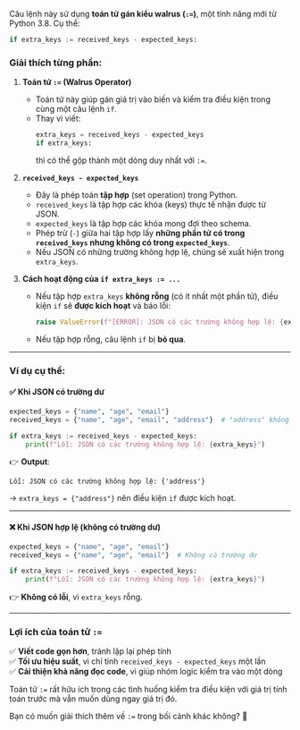 Câu lệnh này sử dụng **toán tử gán kiểu walrus (`:=`)**, một tính năng mới từ Python 3.8. Cụ thể:

```python
if extra_keys := received_keys - expected_keys:
```

### **Giải thích từng phần:**
1. **Toán tử `:=` (Walrus Operator)**  
   - Toán tử này giúp gán giá trị vào biến và kiểm tra điều kiện trong cùng một câu lệnh `if`.
   - Thay vì viết:
     ```python
     extra_keys = received_keys - expected_keys
     if extra_keys:
     ```
     thì có thể gộp thành một dòng duy nhất với `:=`.

2. **`received_keys - expected_keys`**  
   - Đây là phép toán **tập hợp** (set operation) trong Python.
   - `received_keys` là tập hợp các khóa (keys) thực tế nhận được từ JSON.
   - `expected_keys` là tập hợp các khóa mong đợi theo schema.
   - Phép trừ (`-`) giữa hai tập hợp lấy **những phần tử có trong `received_keys` nhưng không có trong `expected_keys`**.
   - Nếu JSON có những trường không hợp lệ, chúng sẽ xuất hiện trong `extra_keys`.

3. **Cách hoạt động của `if extra_keys := ...`**
   - Nếu tập hợp `extra_keys` **không rỗng** (có ít nhất một phần tử), điều kiện `if` sẽ **được kích hoạt** và báo lỗi:
     ```python
     raise ValueError(f"[ERROR]: JSON có các trường không hợp lệ: {extra_keys}")
     ```
   - Nếu tập hợp rỗng, câu lệnh `if` bị **bỏ qua**.

---

### **Ví dụ cụ thể:**
#### ✅ Khi JSON có trường dư
```python
expected_keys = {"name", "age", "email"}
received_keys = {"name", "age", "email", "address"}  # "address" không hợp lệ

if extra_keys := received_keys - expected_keys:
    print(f"Lỗi: JSON có các trường không hợp lệ: {extra_keys}")
```
👉 **Output**:
```
Lỗi: JSON có các trường không hợp lệ: {'address'}
```
→ `extra_keys = {"address"}` nên điều kiện `if` được kích hoạt.

---

#### ❌ Khi JSON hợp lệ (không có trường dư)
```python
expected_keys = {"name", "age", "email"}
received_keys = {"name", "age", "email"}  # Không có trường dư

if extra_keys := received_keys - expected_keys:
    print(f"Lỗi: JSON có các trường không hợp lệ: {extra_keys}")
```
👉 **Không có lỗi**, vì `extra_keys` rỗng.

---

### **Lợi ích của toán tử `:=`**
✅ **Viết code gọn hơn**, tránh lặp lại phép tính  
✅ **Tối ưu hiệu suất**, vì chỉ tính `received_keys - expected_keys` một lần  
✅ **Cải thiện khả năng đọc code**, vì giúp nhóm logic kiểm tra vào một dòng  

Toán tử `:=` rất hữu ích trong các tình huống kiểm tra điều kiện với giá trị tính toán trước mà vẫn muốn dùng ngay giá trị đó.

Bạn có muốn giải thích thêm về `:=` trong bối cảnh khác không? 🚀